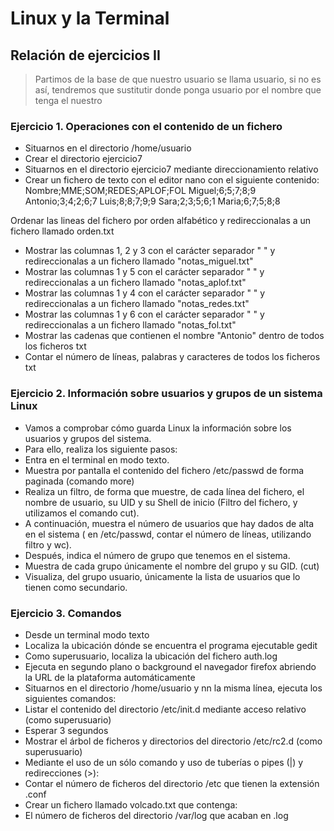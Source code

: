 # Linux y la Terminal

## Relación de ejercicios II

> Partimos de la base de que nuestro usuario se llama usuario, si no es así, tendremos que sustitutir donde ponga usuario por el nombre que tenga el nuestro

### Ejercicio 1. Operaciones con el contenido de un fichero
- Situarnos en el directorio /home/usuario
- Crear el directorio ejercicio7
- Situarnos en el directorio ejercicio7 mediante direccionamiento relativo
- Crear un fichero de texto con el editor nano con el siguiente contenido:
Nombre;MME;SOM;REDES;APLOF;FOL
Miguel;6;5;7;8;9
Antonio;3;4;2;6;7
Luis;8;8;7;9;9
Sara;2;3;5;6;1
Maria;6;7;5;8;8

Ordenar las lineas del fichero por orden alfabético y redireccionalas a un fichero llamado
orden.txt
- Mostrar las columnas 1, 2 y 3 con el carácter separador " " y redireccionalas a un fichero
llamado "notas_miguel.txt"
- Mostrar las columnas 1 y 5 con el carácter separador " " y redireccionalas a un fichero
llamado "notas_aplof.txt"
- Mostrar las columnas 1 y 4 con el carácter separador " " y redireccionalas a un fichero
llamado "notas_redes.txt"
- Mostrar las columnas 1 y 6 con el carácter separador " " y redireccionalas a un fichero
llamado "notas_fol.txt"
- Mostrar las cadenas que contienen el nombre "Antonio" dentro de todos los ficheros txt
- Contar el número de líneas, palabras y caracteres de todos los ficheros txt


### Ejercicio 2. Información sobre usuarios y grupos de un sistema Linux
- Vamos a comprobar cómo guarda Linux la información sobre los usuarios y grupos del sistema.
- Para ello, realiza los siguiente pasos:
- Entra en el terminal en modo texto.
- Muestra por pantalla el contenido del fichero /etc/passwd de forma paginada (comando
more)
- Realiza un filtro, de forma que muestre, de cada línea del fichero, el nombre de usuario, su UID y su Shell de inicio (Filtro del fichero, y utilizamos el comando cut).
- A continuación, muestra el número de usuarios que hay dados de alta en el sistema
( en /etc/passwd, contar el número de líneas, utilizando filtro y wc).
- Después, indica el número de grupo que tenemos en el sistema.
- Muestra de cada grupo únicamente el nombre del grupo y su GID. (cut)
- Visualiza, del grupo usuario, únicamente la lista de usuarios que lo tienen como secundario.

### Ejercicio 3. Comandos
- Desde un terminal modo texto
- Localiza la ubicación dónde se encuentra el programa ejecutable gedit
- Como superusuario, localiza la ubicación del fichero auth.log
- Ejecuta en segundo plano o background el navegador firefox abriendo la URL de la plataforma automáticamente
- Situarnos en el directorio /home/usuario y nn la misma línea, ejecuta los siguientes comandos:
- Listar el contenido del directorio /etc/init.d mediante acceso relativo (como superusuario)
- Esperar 3 segundos
- Mostrar el árbol de ficheros y directorios del directorio /etc/rc2.d (como superusuario)
- Mediante el uso de un sólo comando y uso de tuberías o pipes (|) y redirecciones (>):
- Contar el número de ficheros del directorio /etc que tienen la extensión .conf
- Crear un fichero llamado volcado.txt que contenga:
- El número de ficheros del directorio /var/log que acaban en .log
